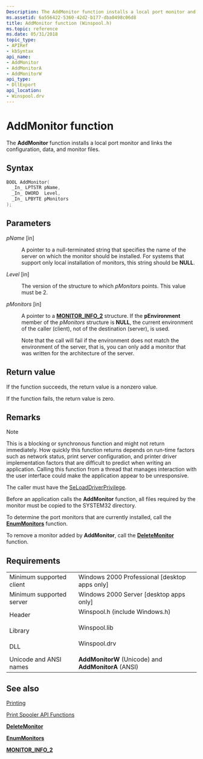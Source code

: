 ```yaml
---
Description: The AddMonitor function installs a local port monitor and links the configuration, data, and monitor files.
ms.assetid: 6a556422-5360-42d2-b177-dba0498c06d8
title: AddMonitor function (Winspool.h)
ms.topic: reference
ms.date: 05/31/2018
topic_type: 
- APIRef
- kbSyntax
api_name: 
- AddMonitor
- AddMonitorA
- AddMonitorW
api_type: 
- DllExport
api_location: 
- Winspool.drv
---
```


# AddMonitor function

The **AddMonitor** function installs a local port monitor and links the configuration, data, and monitor files.

## Syntax


```C++
BOOL AddMonitor(
  _In_ LPTSTR pName,
  _In_ DWORD  Level,
  _In_ LPBYTE pMonitors
);
```



## Parameters

<dl> <dt>

*pName* \[in\]
</dt> <dd>

A pointer to a null-terminated string that specifies the name of the server on which the monitor should be installed. For systems that support only local installation of monitors, this string should be **NULL**.

</dd> <dt>

*Level* \[in\]
</dt> <dd>

The version of the structure to which *pMonitors* points. This value must be 2.

</dd> <dt>

*pMonitors* \[in\]
</dt> <dd>

A pointer to a [**MONITOR\_INFO\_2**](monitor-info-2.md) structure. If the **pEnvironment** member of the *pMonitors* structure is **NULL**, the current environment of the caller (client), not of the destination (server), is used.

Note that the call will fail if the environment does not match the environment of the server, that is, you can only add a monitor that was written for the architecture of the server.

</dd> </dl>

## Return value

If the function succeeds, the return value is a nonzero value.

If the function fails, the return value is zero.

## Remarks

> [!Note]  
> This is a blocking or synchronous function and might not return immediately. How quickly this function returns depends on run-time factors such as network status, print server configuration, and printer driver implementation factors that are difficult to predict when writing an application. Calling this function from a thread that manages interaction with the user interface could make the application appear to be unresponsive.

 

The caller must have the [SeLoadDriverPrivilege](/windows/desktop/SecAuthZ/authorization-constants).

Before an application calls the **AddMonitor** function, all files required by the monitor must be copied to the SYSTEM32 directory.

To determine the port monitors that are currently installed, call the [**EnumMonitors**](enummonitors.md) function.

To remove a monitor added by **AddMonitor**, call the [**DeleteMonitor**](deletemonitor.md) function.

## Requirements



|                                     |                                                                                                           |
|-------------------------------------|-----------------------------------------------------------------------------------------------------------|
| Minimum supported client<br/> | Windows 2000 Professional \[desktop apps only\]<br/>                                                |
| Minimum supported server<br/> | Windows 2000 Server \[desktop apps only\]<br/>                                                      |
| Header<br/>                   | <dl> <dt>Winspool.h (include Windows.h)</dt> </dl> |
| Library<br/>                  | <dl> <dt>Winspool.lib</dt> </dl>                   |
| DLL<br/>                      | <dl> <dt>Winspool.drv</dt> </dl>                   |
| Unicode and ANSI names<br/>   | **AddMonitorW** (Unicode) and **AddMonitorA** (ANSI)<br/>                                           |



## See also

<dl> <dt>

[Printing](printdocs-printing.md)
</dt> <dt>

[Print Spooler API Functions](printing-and-print-spooler-functions.md)
</dt> <dt>

[**DeleteMonitor**](deletemonitor.md)
</dt> <dt>

[**EnumMonitors**](enummonitors.md)
</dt> <dt>

[**MONITOR\_INFO\_2**](monitor-info-2.md)
</dt> </dl>

 

